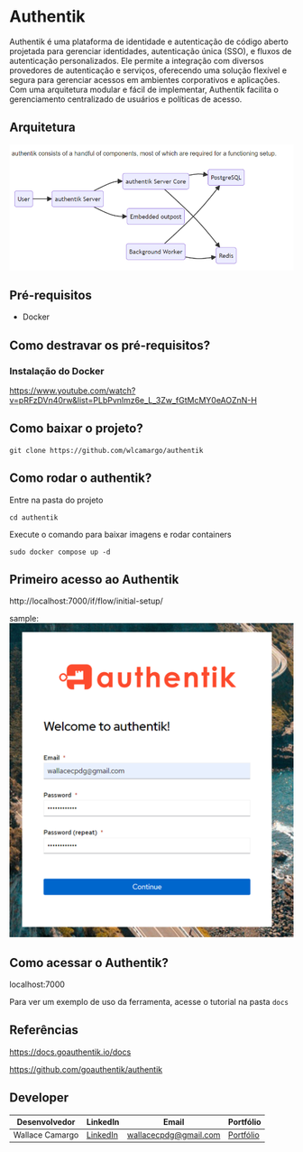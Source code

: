 # Authentik

Authentik é uma plataforma de identidade e autenticação de código aberto projetada para gerenciar identidades, autenticação única (SSO), e fluxos de autenticação personalizados. Ele permite a integração com diversos provedores de autenticação e serviços, oferecendo uma solução flexível e segura para gerenciar acessos em ambientes corporativos e aplicações. Com uma arquitetura modular e fácil de implementar, Authentik facilita o gerenciamento centralizado de usuários e políticas de acesso.

## Arquitetura
![image](assets/architecture.png)

## Pré-requisitos
* Docker

## Como destravar os pré-requisitos?
### Instalação do Docker
https://www.youtube.com/watch?v=pRFzDVn40rw&list=PLbPvnlmz6e_L_3Zw_fGtMcMY0eAOZnN-H

## Como baixar o projeto?
```
git clone https://github.com/wlcamargo/authentik
```

## Como rodar o authentik?
Entre na pasta do projeto
```
cd authentik
```

Execute o comando para baixar imagens e rodar containers
```
sudo docker compose up -d
```

## Primeiro acesso ao Authentik
http://localhost:7000/if/flow/initial-setup/

sample:
![image](assets/first-access-authentik.png)

## Como acessar o Authentik?
localhost:7000

Para ver um exemplo de uso da ferramenta, acesse o tutorial na pasta ```docs```

## Referências
https://docs.goauthentik.io/docs

https://github.com/goauthentik/authentik

## Developer
| Desenvolvedor      | LinkedIn                                   | Email                        | Portfólio                              |
|--------------------|--------------------------------------------|------------------------------|----------------------------------------|
| Wallace Camargo    | [LinkedIn](https://www.linkedin.com/in/wallace-camargo-35b615171/) | wallacecpdg@gmail.com        | [Portfólio](https://wlcamargo.github.io/)   |
